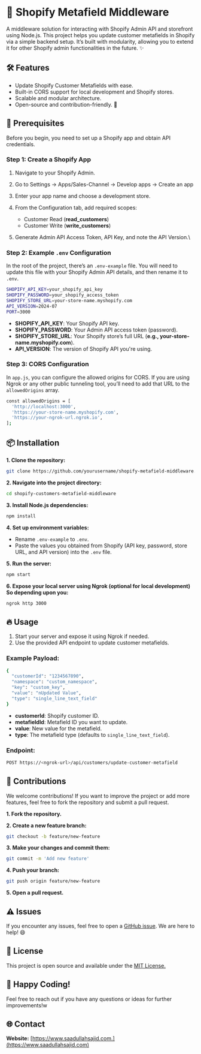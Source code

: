 # 🚀 Shopify Metafield Middleware

A middleware solution for interacting with Shopify Admin API and storefront using Node.js. This project helps you update customer metafields in Shopify via a simple backend setup. It’s built with modularity, allowing you to extend it for other Shopify admin functionalities in the future. ✨

## 🛠 Features

- Update Shopify Customer Metafields with ease.
- Built-in CORS support for local development and Shopify stores.
-  Scalable and modular architecture.
- Open-source and contribution-friendly. 🌟

## 🛒 Prerequisites

Before you begin, you need to set up a Shopify app and obtain API credentials.

### Step 1: Create a Shopify App
1. Navigate to your Shopify Admin.
2. Go to Settings -> Apps/Sales-Channel -> Develop apps -> Create an app
3. Enter your app name and choose a development store.
4. From the Configuration tab, add required scopes:
   - Customer Read (**read_customers**)
   - Customer Write (**write_customers**)

5. Generate Admin API Access Token, API Key, and note the API Version.\

### Step 2: Example `.env` Configuration

In the root of the project, there’s an `.env-example` file. You will need to update this file with your Shopify Admin API details, and then rename it to `.env`.

```bash
SHOPIFY_API_KEY=your_shopify_api_key
SHOPIFY_PASSWORD=your_shopify_access_token
SHOPIFY_STORE_URL=your-store-name.myshopify.com
API_VERSION=2024-07
PORT=3000
```

- **SHOPIFY_API_KEY**: Your Shopify API key.
- **SHOPIFY_PASSWORD**: Your Admin API access token (password).
- **SHOPIFY_STORE_URL**: Your Shopify store’s full URL (**e.g., your-store-name.myshopify.com**).
- **API_VERSION**: The version of Shopify API you're using.

### Step 3: CORS Configuration

In `app.js`, you can configure the allowed origins for CORS. If you are using Ngrok or any other public tunneling tool, you’ll need to add that URL to the `allowedOrigins` array.

```bash
const allowedOrigins = [
  'http://localhost:3000',
  'https://your-store-name.myshopify.com',
  'https://your-ngrok-url.ngrok.io',
];
```

## 📦 Installation
**1. Clone the repository:**
```bash
git clone https://github.com/yourusername/shopify-metafield-middleware.git
```
**2. Navigate into the project directory:**
```bash
cd shopify-customers-metafield-middleware
```
**3. Install Node.js dependencies:**
```bash
npm install
```
**4. Set up environment variables:**
- Rename `.env-example` to `.env`.
- Paste the values you obtained from Shopify (API key, password, store URL, and API version) into the `.env` file.

**5. Run the server:**
```bash
npm start
```
**6. Expose your local server using Ngrok (optional for local development) So depending upon you:**
```bash
ngrok http 3000
```
## 🔥 Usage
1. Start your server and expose it using Ngrok if needed.
2. Use the provided API endpoint to update customer metafields.

### Example Payload:
```bash
{
  "customerId": "1234567890",
  "namespace": "custom_namespace",
  "key": "custom_key",
  "value": "nUpdated Value",
  "type": "single_line_text_field"
}
```
- **customerId**: Shopify customer ID.
- **metafieldId**: Metafield ID you want to update.
- **value**: New value for the metafield.
- **type**: The metafield type (defaults to `single_line_text_field`).

### Endpoint:
```bash
POST https://<ngrok-url>/api/customers/update-customer-metafield
```

## 🤝 Contributions

We welcome contributions! If you want to improve the project or add more features, feel free to fork the repository and submit a pull request.

**1. Fork the repository.**

**2. Create a new feature branch:**
```bash
git checkout -b feature/new-feature
```
**3. Make your changes and commit them:**
```bash
git commit -m 'Add new feature'
```
**4. Push your branch:**
```bash
git push origin feature/new-feature
```
**5. Open a pull request.**

## ⚠️ Issues

If you encounter any issues, feel free to open a [GitHub issue](https://github.com/yourusername/your-repository/issues). We are here to help! 😄


## 📜 License

This project is open source and available under the [MIT License.](https://choosealicense.com/licenses/mit/)

## 🎉 Happy Coding!

Feel free to reach out if you have any questions or ideas for further improvements!w

## 🌐 Contact

**Website:** [https://www.saadullahsajid.com.](https://www.saadullahsajid.com) 